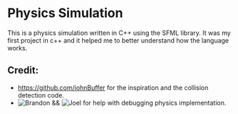 # Physics Simulation

This is a physics simulation written in C++ using the SFML library.
It was my first project in c++ and it helped me to better understand how the language works.

## Credit:
- https://github.com/johnBuffer for the inspiration and the collision detection code.
- ![Brandon](https://github.com/rotaryViper) && ![Joel](https://github.com/jtpotato) for help with debugging physics implementation.
